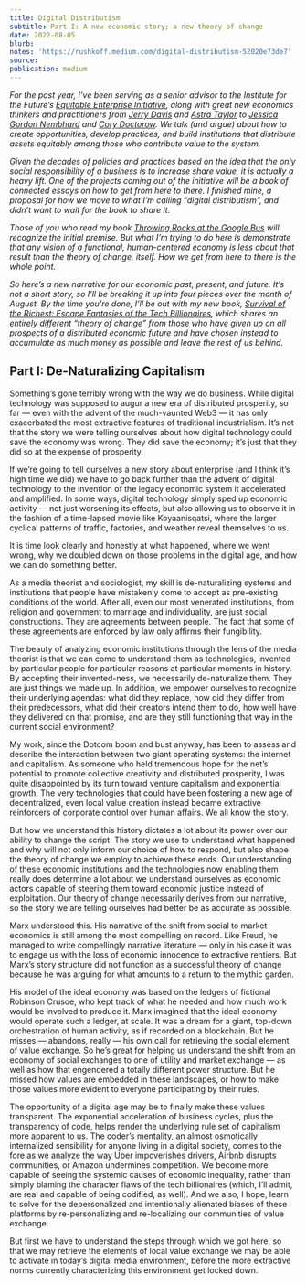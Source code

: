 ```yaml
---
title: Digital Distributism
subtitle: Part I: A new economic story; a new theory of change
date: 2022-08-05
blurb: 
notes: 'https://rushkoff.medium.com/digital-distributism-52020e73de7'
source: 
publication: medium
---
```


_For the past year, I’ve been serving as a senior advisor to the Institute for the Future’s_ [_Equitable Enterprise Initiative_](https://www.iftf.org/equitableenterprise/)_, along with great new economics thinkers and practitioners from_ [_Jerry Davis_](https://michiganross.umich.edu/faculty-research/faculty/jerry-davis) _and_ [_Astra Taylor_](https://theintercept.com/staff/astra-taylor/) _to_ [_Jessica Gordon Nembhard_](https://www.jjay.cuny.edu/faculty/jessica-gordon-nembhard) _and_ [_Cory Doctorow_](https://www.eff.org/about/staff/cory-doctorow)_. We talk (and argue) about how to create opportunities, develop practices, and build institutions that distribute assets equitably among those who contribute value to the system._

_Given the decades of policies and practices based on the idea that the only social responsibility of a business is to increase share value, it is actually a heavy lift. One of the projects coming out of the initiative will be a book of connected essays on how to get from here to there. I finished mine, a proposal for how we move to what I’m calling “digital distributism”, and didn’t want to wait for the book to share it._

_Those of you who read my book_ [_Throwing Rocks at the Google Bus_](https://rushkoff.com/books/throwing-rocks-at-the-google-bus/) _will recognize the initial premise. But what I’m trying to do here is demonstrate that any vision of a functional, human-centered economy is less about that result than the theory of change, itself. How we get from here to there is the whole point._

_So here’s a new narrative for our economic past, present, and future. It’s not a short story, so I’ll be breaking it up into four pieces over the month of August. By the time you’re done, I’ll be out with my new book,_ [_Survival of the Richest: Escape Fantasies of the Tech Billionaires_](https://wwnorton.com/books/survival-of-the-richest/about-the-book/description)_, which shares an entirely different “theory of change” from those who have given up on all prospects of a distributed economic future and have chosen instead to accumulate as much money as possible and leave the rest of us behind._

## Part I: De-Naturalizing Capitalism

Something’s gone terribly wrong with the way we do business. While digital technology was supposed to augur a new era of distributed prosperity, so far — even with the advent of the much-vaunted Web3 — it has only exacerbated the most extractive features of traditional industrialism. It’s not that the story we were telling ourselves about how digital technology could save the economy was wrong. They did save the economy; it’s just that they did so at the expense of prosperity.

If we’re going to tell ourselves a new story about enterprise (and I think it’s high time we did) we have to go back further than the advent of digital technology to the invention of the legacy economic system it accelerated and amplified. In some ways, digital technology simply sped up economic activity — not just worsening its effects, but also allowing us to observe it in the fashion of a time-lapsed movie like Koyaanisqatsi, where the larger cyclical patterns of traffic, factories, and weather reveal themselves to us.

It is time look clearly and honestly at what happened, where we went wrong, why we doubled down on those problems in the digital age, and how we can do something better.

As a media theorist and sociologist, my skill is de-naturalizing systems and institutions that people have mistakenly come to accept as pre-existing conditions of the world. After all, even our most venerated institutions, from religion and government to marriage and individuality, are just social constructions. They are agreements between people. The fact that some of these agreements are enforced by law only affirms their fungibility.

The beauty of analyzing economic institutions through the lens of the media theorist is that we can come to understand them as technologies, invented by particular people for particular reasons at particular moments in history. By accepting their invented-ness, we necessarily de-naturalize them. They are just things we made up. In addition, we empower ourselves to recognize their underlying agendas: what did they replace, how did they differ from their predecessors, what did their creators intend them to do, how well have they delivered on that promise, and are they still functioning that way in the current social environment?

My work, since the Dotcom boom and bust anyway, has been to assess and describe the interaction between two giant operating systems: the internet and capitalism. As someone who held tremendous hope for the net’s potential to promote collective creativity and distributed prosperity, I was quite disappointed by its turn toward venture capitalism and exponential growth. The very technologies that could have been fostering a new age of decentralized, even local value creation instead became extractive reinforcers of corporate control over human affairs. We all know the story.

But how we understand this history dictates a lot about its power over our ability to change the script. The story we use to understand what happened and why will not only inform our choice of how to respond, but also shape the theory of change we employ to achieve these ends. Our understanding of these economic institutions and the technologies now enabling them really does determine a lot about we understand ourselves as economic actors capable of steering them toward economic justice instead of exploitation. Our theory of change necessarily derives from our narrative, so the story we are telling ourselves had better be as accurate as possible.

Marx understood this. His narrative of the shift from social to market economics is still among the most compelling on record. Like Freud, he managed to write compellingly narrative literature — only in his case it was to engage us with the loss of economic innocence to extractive rentiers. But Marx’s story structure did not function as a successful theory of change because he was arguing for what amounts to a return to the mythic garden.

His model of the ideal economy was based on the ledgers of fictional Robinson Crusoe, who kept track of what he needed and how much work would be involved to produce it. Marx imagined that the ideal economy would operate such a ledger, at scale. It was a dream for a giant, top-down orchestration of human activity, as if recorded on a blockchain. But he misses — abandons, really — his own call for retrieving the social element of value exchange. So he’s great for helping us understand the shift from an economy of social exchanges to one of utility and market exchange — as well as how that engendered a totally different power structure. But he missed how values are embedded in these landscapes, or how to make those values more evident to everyone participating by their rules.

The opportunity of a digital age may be to finally make these values transparent. The exponential acceleration of business cycles, plus the transparency of code, helps render the underlying rule set of capitalism more apparent to us. The coder’s mentality, an almost osmotically internalized sensibility for anyone living in a digital society, comes to the fore as we analyze the way Uber impoverishes drivers, Airbnb disrupts communities, or Amazon undermines competition. We become more capable of seeing the systemic causes of economic inequality, rather than simply blaming the character flaws of the tech billionaires (which, I’ll admit, are real and capable of being codified, as well). And we also, I hope, learn to solve for the depersonalized and intentionally alienated biases of these platforms by re-personalizing and re-localizing our communities of value exchange.

But first we have to understand the steps through which we got here, so that we may retrieve the elements of local value exchange we may be able to activate in today’s digital media environment, before the more extractive norms currently characterizing this environment get locked down.
